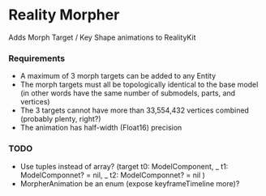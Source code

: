 #  Reality Morpher

Adds Morph Target / Key Shape animations to RealityKit

### Requirements

- A maximum of 3 morph targets can be added to any Entity
- The morph targets must all be topologically identical to the base model (in other words have the same number of submodels, parts, and vertices)
- The 3 targets cannot have more than 33,554,432 vertices combined (probably plenty, right?)
- The animation has half-width (Float16) precision

### TODO

- Use tuples instead of array? (target t0: ModelComponent, _ t1: ModelComponnet? = nil, _ t2: ModelComponnet? = nil )
- MorpherAnimation be an enum (expose keyframeTimeline more)?
